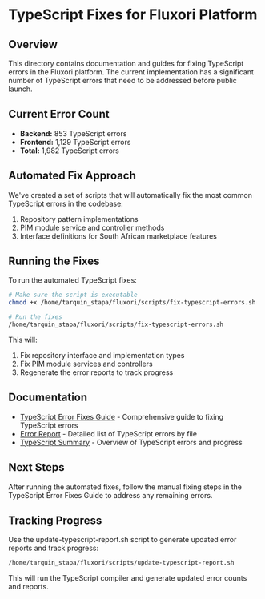 # TypeScript Fixes for Fluxori Platform

## Overview

This directory contains documentation and guides for fixing TypeScript errors in the Fluxori platform. The current implementation has a significant number of TypeScript errors that need to be addressed before public launch.

## Current Error Count

- **Backend:** 853 TypeScript errors
- **Frontend:** 1,129 TypeScript errors
- **Total:** 1,982 TypeScript errors

## Automated Fix Approach

We've created a set of scripts that will automatically fix the most common TypeScript errors in the codebase:

1. Repository pattern implementations
2. PIM module service and controller methods
3. Interface definitions for South African marketplace features

## Running the Fixes

To run the automated TypeScript fixes:

```bash
# Make sure the script is executable
chmod +x /home/tarquin_stapa/fluxori/scripts/fix-typescript-errors.sh

# Run the fixes
/home/tarquin_stapa/fluxori/scripts/fix-typescript-errors.sh
```

This will:
1. Fix repository interface and implementation types
2. Fix PIM module services and controllers
3. Regenerate the error reports to track progress

## Documentation

- [TypeScript Error Fixes Guide](./typescript-errors-fixes-guide.md) - Comprehensive guide to fixing TypeScript errors
- [Error Report](./error-report.md) - Detailed list of TypeScript errors by file
- [TypeScript Summary](./typescript-summary.md) - Overview of TypeScript errors and progress

## Next Steps

After running the automated fixes, follow the manual fixing steps in the TypeScript Error Fixes Guide to address any remaining errors.

## Tracking Progress

Use the update-typescript-report.sh script to generate updated error reports and track progress:

```bash
/home/tarquin_stapa/fluxori/scripts/update-typescript-report.sh
```

This will run the TypeScript compiler and generate updated error counts and reports.